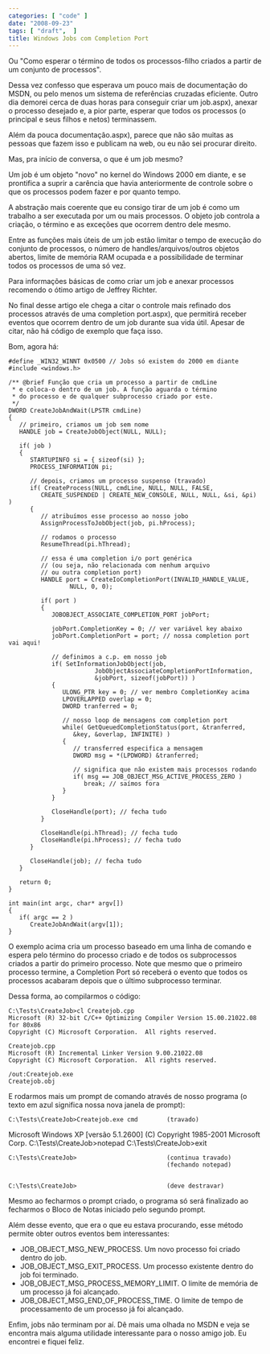```yaml
---
categories: [ "code" ]
date: "2008-09-23"
tags: [ "draft",  ]
title: Windows Jobs com Completion Port
---
```

Ou "Como esperar o término de todos os processos-filho criados a partir de um conjunto de processos".

Dessa vez confesso que esperava um pouco mais de documentação do MSDN, ou pelo menos um sistema de referências cruzadas eficiente. Outro dia demorei cerca de duas horas para conseguir criar um job.aspx), anexar o processo desejado e, a pior parte, esperar que todos os processos (o principal e seus filhos e netos) terminassem.

Além da pouca documentação.aspx), parece que não são muitas as pessoas que fazem isso e publicam na web, ou eu não sei procurar direito.

Mas, pra início de conversa, o que é um job mesmo?


Um job é um objeto "novo" no kernel do Windows 2000 em diante, e se prontifica a suprir a carência que havia anteriormente de controle sobre o que os processos podem fazer e por quanto tempo.

A abstração mais coerente que eu consigo tirar de um job é como um trabalho a ser executada por um ou mais processos. O objeto job controla a criação, o término e as exceções que ocorrem dentro dele mesmo.


Entre as funções mais úteis de um job estão limitar o tempo de execução do conjunto de processos, o número de handles/arquivos/outros objetos abertos, limite de memória RAM ocupada e a possibilidade de terminar todos os processos de uma só vez.

Para informações básicas de como criar um job e anexar processos recomendo o ótimo artigo de Jeffrey Richter.

No final desse artigo ele chega a citar o controle mais refinado dos processos através de uma completion port.aspx), que permitirá receber eventos que ocorrem dentro de um job durante sua vida útil. Apesar de citar, não há código de exemplo que faça isso.

Bom, agora há:

    #define _WIN32_WINNT 0x0500 // Jobs só existem do 2000 em diante
    #include <windows.h>
    
    /** @brief Função que cria um processo a partir de cmdLine
     * e coloca-o dentro de um job. A função aguarda o término
     * do processo e de qualquer subprocesso criado por este.
     */
    DWORD CreateJobAndWait(LPSTR cmdLine)
    {
       // primeiro, criamos um job sem nome
       HANDLE job = CreateJobObject(NULL, NULL);
    
       if( job )
       {
          STARTUPINFO si = { sizeof(si) };
          PROCESS_INFORMATION pi;
    
          // depois, criamos um processo suspenso (travado)
          if( CreateProcess(NULL, cmdLine, NULL, NULL, FALSE, 
             CREATE_SUSPENDED | CREATE_NEW_CONSOLE, NULL, NULL, &si, &pi) )
          {
             // atribuímos esse processo ao nosso jobo
             AssignProcessToJobObject(job, pi.hProcess);
    
             // rodamos o processo
             ResumeThread(pi.hThread);
    
             // essa é uma completion i/o port genérica
             // (ou seja, não relacionada com nenhum arquivo
             // ou outra completion port)
             HANDLE port = CreateIoCompletionPort(INVALID_HANDLE_VALUE, 
                     NULL, 0, 0);
    
             if( port )
             {
                JOBOBJECT_ASSOCIATE_COMPLETION_PORT jobPort;
    
                jobPort.CompletionKey = 0; // ver variável key abaixo
                jobPort.CompletionPort = port; // nossa completion port vai aqui!
    
                // definimos a c.p. em nosso job
                if( SetInformationJobObject(job, 
                            JobObjectAssociateCompletionPortInformation, 
                            &jobPort, sizeof(jobPort)) )
                {
                   ULONG_PTR key = 0; // ver membro CompletionKey acima
                   LPOVERLAPPED overlap = 0;
                   DWORD tranferred = 0;
    
                   // nosso loop de mensagens com completion port
                   while( GetQueuedCompletionStatus(port, &tranferred, 
                      &key, &overlap, INFINITE) )
                   {
                      // transferred especifica a mensagem
                      DWORD msg = *(LPDWORD) &tranferred;
    
                      // significa que não existem mais processos rodando
                      if( msg == JOB_OBJECT_MSG_ACTIVE_PROCESS_ZERO )
                         break; // saímos fora
                   }
                }
    
                CloseHandle(port); // fecha tudo
             }
    
             CloseHandle(pi.hThread); // fecha tudo
             CloseHandle(pi.hProcess); // fecha tudo
          }
    
          CloseHandle(job); // fecha tudo
       }
    
       return 0;
    }
    
    int main(int argc, char* argv[])
    {
       if( argc == 2 )
          CreateJobAndWait(argv[1]);
    }
    
     
    

O exemplo acima cria um processo baseado em uma linha de comando e espera pelo término do processo criado e de todos os subprocessos criados a partir do primeiro processo. Note que mesmo que o primeiro processo termine, a Completion Port só receberá o evento que todos os processos acabaram depois que o último subprocesso terminar.

Dessa forma, ao compilarmos o código:

    
    C:\Tests\CreateJob>cl Createjob.cpp
    Microsoft (R) 32-bit C/C++ Optimizing Compiler Version 15.00.21022.08 for 80x86
    Copyright (C) Microsoft Corporation.  All rights reserved.
    
    Createjob.cpp
    Microsoft (R) Incremental Linker Version 9.00.21022.08
    Copyright (C) Microsoft Corporation.  All rights reserved.
    
    /out:Createjob.exe
    Createjob.obj

E rodarmos mais um prompt de comando através de nosso programa (o texto em azul significa nossa nova janela de prompt):

    
    C:\Tests\CreateJob>Createjob.exe cmd        (travado)

Microsoft Windows XP [versão 5.1.2600] (C) Copyright 1985-2001 Microsoft Corp. C:\Tests\CreateJob>notepad C:\Tests\CreateJob>exit

    
    C:\Tests\CreateJob>                         (continua travado)
                                                (fechando notepad)

    
    C:\Tests\CreateJob>                         (deve destravar)

Mesmo ao fecharmos o prompt criado, o programa só será finalizado ao fecharmos o Bloco de Notas iniciado pelo segundo prompt.

Além desse evento, que era o que eu estava procurando, esse método permite obter outros eventos bem interessantes:

    
  * JOB_OBJECT_MSG_NEW_PROCESS. Um novo processo foi criado dentro do job.
  * JOB_OBJECT_MSG_EXIT_PROCESS. Um processo existente dentro do job foi terminado.
  * JOB_OBJECT_MSG_PROCESS_MEMORY_LIMIT. O limite de memória de um processo já foi alcançado.
  * JOB_OBJECT_MSG_END_OF_PROCESS_TIME. O limite de tempo de processamento de um processo já foi alcançado.

Enfim, jobs não terminam por aí. Dê mais uma olhada no MSDN e veja se encontra mais alguma utilidade interessante para o nosso amigo job. Eu encontrei e fiquei feliz.
